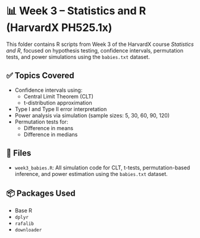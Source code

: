 # 📊 Week 3 – Statistics and R (HarvardX PH525.1x)

This folder contains R scripts from Week 3 of the HarvardX course *Statistics and R*, focused on hypothesis testing, confidence intervals, permutation tests, and power simulations using the `babies.txt` dataset.

## ✅ Topics Covered

- Confidence intervals using:
  - Central Limit Theorem (CLT)
  - t-distribution approximation
- Type I and Type II error interpretation
- Power analysis via simulation (sample sizes: 5, 30, 60, 90, 120)
- Permutation tests for:
  - Difference in means
  - Difference in medians

## 📁 Files

- `week3_babies.R`: All simulation code for CLT, t-tests, permutation-based inference, and power estimation using the `babies.txt` dataset.

## 📦 Packages Used

- Base R
- `dplyr`
- `rafalib`
- `downloader`

